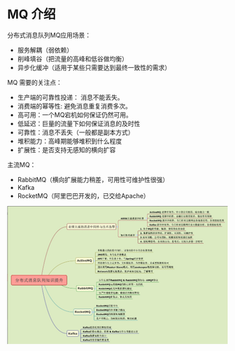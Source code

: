 # MQ 介绍

分布式消息队列MQ应用场景：

- 服务解耦（弱依赖）
- 削峰填谷（把流量的高峰和低谷做均衡）
- 异步化缓冲（适用于某些只需要达到最终一致性的需求）



MQ 需要的关注点：

- 生产端的可靠性投递： 消息不能丢失。
- 消费端的幂等性:     避免消息重复消费多次。
- 高可用：一个MQ宕机如何保证仍然可用。
- 低延迟：巨量的流量下如何保证消息的及时性
- 可靠性：消息不丢失（一般都是副本方式）
- 堆积能力：高峰期能够堆积到什么程度
- 扩展性：是否支持无感知的横向扩容



主流MQ：

- RabbitMQ（横向扩展能力稍差，可用性可维护性很强）
- Kafka
- RocketMQ（阿里巴巴开发的，已交给Apache）





![image-20240305160355819](./assets/image-20240305160355819.png)